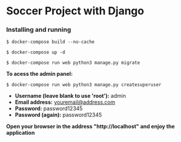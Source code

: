 # Soccer Project with Django #

### Installing and running ###

`$ docker-compose build --no-cache`

`$ docker-compose up -d`

`$ docker-compose run web python3 manage.py migrate`

**To acess the admin panel:**

`$ docker-compose run web python3 manage.py createsuperuser`

* **Username (leave blank to use 'root'):** admin
* **Email address:** youremail@address.com
* **Password:** password12345
* **Password (again):** password12345

**Open your browser in the address "http://localhost" and enjoy the application**
